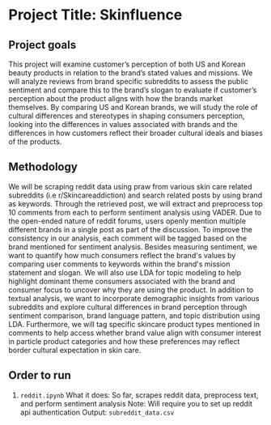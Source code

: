 # Project Title: Skinfluence

## Project goals 
This project will examine customer’s perception of both US and Korean beauty products in relation to the brand’s stated values and missions. We will analyze reviews from brand specific subreddits to assess the public sentiment and compare this to the brand’s slogan to evaluate if customer’s perception about the product aligns with how the brands market themselves. By comparing US and Korean brands, we will study the role of cultural differences and stereotypes in shaping consumers perception, looking into the differences in values associated with brands and the differences in how customers reflect their broader cultural ideals and biases of the products.

## Methodology

We will be scraping reddit data using praw from various skin care related subreddits (i.e r/Skincareaddiction) and search related posts by using brand as keywords. Through the retrieved post, we will extract and preprocess top 10 comments from each to perform sentiment analysis using VADER. Due to the open-ended nature of reddit forums, users openly mention multiple different brands in a single post as part of the discussion. To improve the consistency in our analysis, each comment will be tagged based on the brand mentioned for sentiment analysis. Besides measuring sentiment, we want to quantify how much consumers reflect the brand's values by comparing user comments to keywords within the brand's mission statement and slogan. We will also use LDA for topic modeling to help highlight dominant theme consumers associated with the brand and consumer focus to uncover why they are using the product.
In addition to textual analysis, we want to incorporate demographic insights from various subreddits and explore cultural differences in brand perception through sentiment comparison, brand language pattern, and topic distribution using LDA. Furthermore, we will tag specific skincare product types mentioned in comments to help access whether brand value align with consumer interest in particle product categories and how these preferences may reflect border cultural expectation in skin care.

## Order to run

1. `reddit.ipynb`
What it does: So far, scrapes reddit data, preprocess text, and perform sentiment analysis 
Note: Will require you to set up reddit api authentication 
Output: `subreddit_data.csv`
